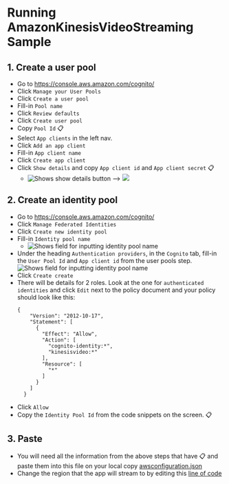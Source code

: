 # Running AmazonKinesisVideoStreaming Sample

## 1. Create a user pool
  * Go to https://console.aws.amazon.com/cognito/
  * Click `Manage your User Pools`
  * Click `Create a user pool`
  * Fill-in `Pool name`
  * Click `Review defaults`
  * Click `Create user pool`
  * Copy `Pool Id` :clipboard:
  * Select `App clients` in the left nav.
  * Click `Add an app client`
  * Fill-in `App client name`
  * Click `Create app client`
  * Click `Show details` and copy `App client id` and `App client secret` :clipboard:
    * ![Shows show details button](screenshots/click_show_details.png) --> ![](screenshots/copy_app_client_id_and_secret.png)

## 2. Create an identity pool
  * Go to https://console.aws.amazon.com/cognito/
  * Click `Manage Federated Identities`
  * Click `Create new identity pool`
  * Fill-in `Identity pool name`
    * ![Shows field for inputting identity pool name](screenshots/pool_name.png)
  * Under the heading `Authentication providers`, in the `Cognito` tab, fill-in the `User Pool Id` and `App client id` from the user pools step.
    ![Shows field for inputting identity pool name](screenshots/fill_in_user_pool.png)
  * Click `Create create`
  * There will be details for 2 roles. Look at the one for `authenticated identities` and click `Edit` next to the policy document and your policy should look like this:
    ```
    {
        "Version": "2012-10-17",
        "Statement": [
          {
            "Effect": "Allow",
            "Action": [
              "cognito-identity:*",
              "kinesisvideo:*"
            ],
            "Resource": [
              "*"
            ]
          }
        ]
      }
    ```
  * Click `Allow`
  * Copy the `Identity Pool Id` from the code snippets on the screen. :clipboard:

## 3. Paste
  * You will need all the information from the above steps that have :clipboard: and paste them into this file on your local copy [awsconfiguration.json](src/main/res/raw/awsconfiguration.json)
  * Change the region that the app will stream to by editing this [line of code](https://github.com/awslabs/aws-sdk-android-samples/blob/master/AmazonKinesisVideoDemoApp/src/main/java/com/amazonaws/kinesisvideo/demoapp/KinesisVideoDemoApp.java#L14)
